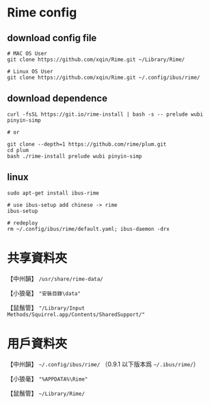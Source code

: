 # Rime config


## download config file
```
# MAC OS User
git clone https://github.com/xqin/Rime.git ~/Library/Rime/

# Linux OS User
git clone https://github.com/xqin/Rime.git ~/.config/ibus/rime/
```

## download dependence

```
curl -fsSL https://git.io/rime-install | bash -s -- prelude wubi pinyin-simp

# or

git clone --depth=1 https://github.com/rime/plum.git
cd plum
bash ./rime-install prelude wubi pinyin-simp
```

## linux

```
sudo apt-get install ibus-rime

# use ibus-setup add chinese -> rime
ibus-setup

# redeploy
rm ~/.config/ibus/rime/default.yaml; ibus-daemon -drx
```

# 共享資料夾

【中州韻】 `/usr/share/rime-data/`

【小狼毫】 `"安裝目錄\data"`

【鼠鬚管】 `"/Library/Input Methods/Squirrel.app/Contents/SharedSupport/"`


# 用戶資料夾


【中州韻】 `~/.config/ibus/rime/` （0.9.1 以下版本爲 `~/.ibus/rime/`）

【小狼毫】 `"%APPDATA%\Rime"`

【鼠鬚管】 `~/Library/Rime/`
